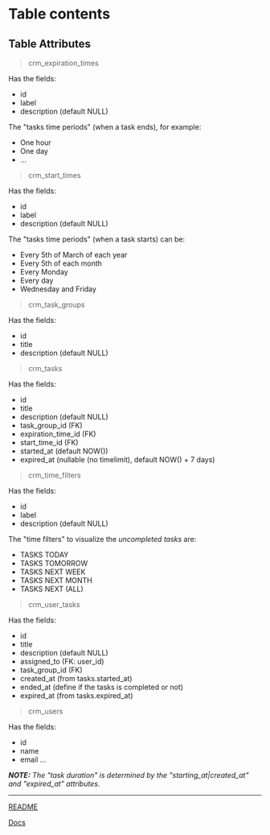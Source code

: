 # Table contents

## Table Attributes

> crm_expiration_times

Has the fields:
 - id
 - label
 - description (default NULL)

The "tasks time periods" (when a task ends), for example:
 - One hour
 - One day
 - ...

> crm_start_times

Has the fields:
 - id
 - label
 - description (default NULL)

The "tasks time periods" (when a task starts) can be:
 - Every 5th of March of each year
 - Every 5th of each month
 - Every Monday
 - Every day
 - Wednesday and Friday

> crm_task_groups

Has the fields:
 - id
 - title
 - description (default NULL)

> crm_tasks

Has the fields:
 - id
 - title
 - description (default NULL)
 - task_group_id (FK)
 - expiration_time_id (FK)
 - start_time_id (FK)
 - started_at (default NOW())
 - expired_at (nullable (no timelimit), default NOW() + 7 days)

> crm_time_filters

Has the fields:
 - id
 - label
 - description (default NULL)

The "time filters" to visualize the *uncompleted tasks* are:
 - TASKS TODAY
 - TASKS TOMORROW
 - TASKS NEXT WEEK
 - TASKS NEXT MONTH
 - TASKS NEXT (ALL)

> crm_user_tasks

Has the fields:
 - id
 - title
 - description (default NULL)
 - assigned_to (FK: user_id)
 - task_group_id (FK)
 - created_at (from tasks.started_at)
 - ended_at (define if the tasks is completed or not)
 - expired_at (from tasks.expired_at)

> crm_users

Has the fields:
 - id
 - name
 - email
 ...


***NOTE:** The "task duration" is determined by the "starting_at|created_at"*
*and "expired_at" attributes.*


***

[README](../../README.md)

[Docs](../docs.md)

